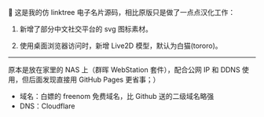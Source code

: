 🏡 这是我的仿 linktree 电子名片源码，相比原版只是做了一点点汉化工作：

1. 新增了部分中文社交平台的 svg 图标素材。

2. 使用桌面浏览器访问时，新增 Live2D 模型，默认为白猫(tororo)。

---

原本是放在家里的 NAS 上（群晖 WebStation 套件），配合公网 IP 和 DDNS 使用，但后面发现直接用 GitHub Pages 更省事；）

- 域名：白嫖的 freenom 免费域名，比 Github 送的二级域名略强
- DNS：Cloudflare
